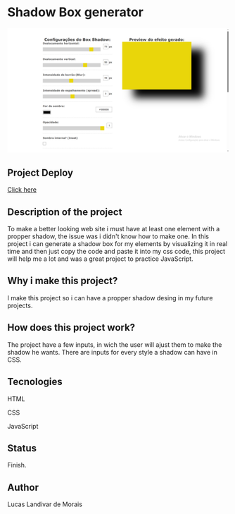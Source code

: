<h1>Shadow Box generator</h1>
  <img src="Captura de Tela (126).png">

<h2>Project Deploy</h2>
 <a href="https://shadow-box-generator-14wdgyffz-lucaslandivar.vercel.app" target="_blank">Click here</a>
  
<h2>Description of the project</h2>
<p>To make a better looking web site i must have at least one element with a propper shadow, the issue was i didn't know how to make one. In this project i can generate a shadow box for my elements by visualizing it in real time and then just copy the code and paste it into my css code, this project will help me a lot and was a great project to practice JavaScript.</p> 

<h2>Why i make this project?</h2>
<p>I make this project so i can have a propper shadow desing in my future projects.</p>

<h2>How does this project work?</h2>
<P>The project have a few inputs, in wich the user will ajust them to make the shadow he wants. There are inputs for every style a shadow can have in CSS.</p>

<h2>Tecnologies</h2>
<p>HTML</p>
<p>CSS</p>
<p>JavaScript</p>

<h2>Status</h2>
<p>Finish.</p>

<h2>Author</h2>
<p>Lucas Landivar de Morais</p>
